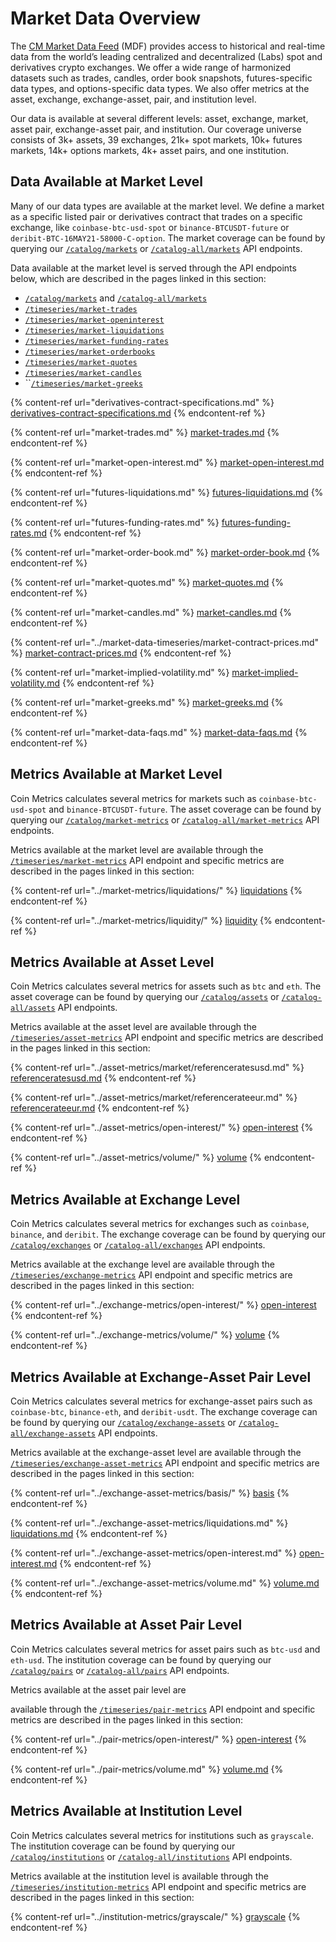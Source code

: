 # Market Data Overview

The [CM Market Data Feed](https://coinmetrics.io/market-data-feed/) (MDF) provides access to historical and real-time data from the world’s leading centralized and decentralized (Labs) spot and derivatives crypto exchanges. We offer a wide range of harmonized datasets such as trades, candles, order book snapshots, futures-specific data types, and options-specific data types. We also offer metrics at the asset, exchange, exchange-asset, pair, and institution level.&#x20;

Our data is available at several different levels: asset, exchange, market, asset pair, exchange-asset pair, and institution. Our coverage universe consists of 3k+ assets, 39 exchanges, 21k+ spot markets, 10k+ futures markets, 14k+ options markets, 4k+ asset pairs, and one institution.&#x20;

## Data Available at Market Level&#x20;

Many of our data types are available at the market level. We define a market as a specific listed pair or derivatives contract that trades on a specific exchange, like `coinbase-btc-usd-spot` or `binance-BTCUSDT-future` or `deribit-BTC-16MAY21-58000-C-option`. The market coverage can be found by querying our [`/catalog/markets`](https://docs.coinmetrics.io/api/v4#operation/getCatalogMarkets) or [`/catalog-all/markets`](https://docs.coinmetrics.io/api/v4#operation/getCatalogAllMarkets) API endpoints.

Data available at the market level is served through the API endpoints below, which are described in the pages linked in this section:&#x20;

* [`/catalog/markets`](https://docs.coinmetrics.io/api/v4#operation/getCatalogMarkets) and [`/catalog-all/markets`](https://docs.coinmetrics.io/api/v4#operation/getCatalogAllMarkets)
* [`/timeseries/market-trades`](https://docs.coinmetrics.io/api/v4#operation/getTimeseriesMarketTrades)
* [`/timeseries/market-openinterest`](https://docs.coinmetrics.io/api/v4#operation/getTimeseriesMarketOpenIntereset)
* [`/timeseries/market-liquidations`](https://docs.coinmetrics.io/api/v4#operation/getTimeseriesMarketLiquidations)
* [`/timeseries/market-funding-rates`](https://docs.coinmetrics.io/api/v4#operation/getTimeseriesMarketFundingRates)
* [`/timeseries/market-orderbooks`](https://docs.coinmetrics.io/api/v4#operation/getTimeseriesMarketOrderbooks)
* [`/timeseries/market-quotes`](https://docs.coinmetrics.io/api/v4#operation/getTimeseriesMarketQuotes)
* [`/timeseries/market-candles`](https://docs.coinmetrics.io/api/v4#operation/getTimeseriesMarketCandles)
* ``[`/timeseries/market-greeks`](https://docs.coinmetrics.io/api/v4#operation/getTimeseriesMarketGreeks)

{% content-ref url="derivatives-contract-specifications.md" %}
[derivatives-contract-specifications.md](derivatives-contract-specifications.md)
{% endcontent-ref %}

{% content-ref url="market-trades.md" %}
[market-trades.md](market-trades.md)
{% endcontent-ref %}

{% content-ref url="market-open-interest.md" %}
[market-open-interest.md](market-open-interest.md)
{% endcontent-ref %}

{% content-ref url="futures-liquidations.md" %}
[futures-liquidations.md](futures-liquidations.md)
{% endcontent-ref %}

{% content-ref url="futures-funding-rates.md" %}
[futures-funding-rates.md](futures-funding-rates.md)
{% endcontent-ref %}

{% content-ref url="market-order-book.md" %}
[market-order-book.md](market-order-book.md)
{% endcontent-ref %}

{% content-ref url="market-quotes.md" %}
[market-quotes.md](market-quotes.md)
{% endcontent-ref %}

{% content-ref url="market-candles.md" %}
[market-candles.md](market-candles.md)
{% endcontent-ref %}

{% content-ref url="../market-data-timeseries/market-contract-prices.md" %}
[market-contract-prices.md](../market-data-timeseries/market-contract-prices.md)
{% endcontent-ref %}

{% content-ref url="market-implied-volatility.md" %}
[market-implied-volatility.md](market-implied-volatility.md)
{% endcontent-ref %}

{% content-ref url="market-greeks.md" %}
[market-greeks.md](market-greeks.md)
{% endcontent-ref %}

{% content-ref url="market-data-faqs.md" %}
[market-data-faqs.md](market-data-faqs.md)
{% endcontent-ref %}

## Metrics Available at Market Level

Coin Metrics calculates several metrics for markets such as `coinbase-btc-usd-spot` and `binance-BTCUSDT-future`. The asset coverage can be found by querying our [`/catalog/market-metrics`](https://docs.coinmetrics.io/api/v4#operation/getCatalogMarketMetrics) or [`/catalog-all/market-metrics`](https://docs.coinmetrics.io/api/v4#operation/getCatalogAllMarketMetrics) API endpoints.

Metrics available at the market level are available through the [`/timeseries/market-metrics`](https://docs.coinmetrics.io/api/v4#operation/getTimeseriesMarketMetrics) API endpoint and specific metrics are described in the pages linked in this section:&#x20;

{% content-ref url="../market-metrics/liquidations/" %}
[liquidations](../market-metrics/liquidations/)
{% endcontent-ref %}

{% content-ref url="../market-metrics/liquidity/" %}
[liquidity](../market-metrics/liquidity/)
{% endcontent-ref %}

## Metrics Available at Asset Level&#x20;

Coin Metrics calculates several metrics for assets such as `btc` and `eth`. The asset coverage can be found by querying our [`/catalog/assets`](https://docs.coinmetrics.io/api/v4#operation/getCatalogAssets) or [`/catalog-all/assets`](https://docs.coinmetrics.io/api/v4#operation/getCatalogAllAssets) API endpoints.

Metrics available at the asset level are available through the [`/timeseries/asset-metrics`](https://docs.coinmetrics.io/api/v4#operation/getTimeseriesAssetMetrics) API endpoint and specific metrics are described in the pages linked in this section:&#x20;

{% content-ref url="../asset-metrics/market/referenceratesusd.md" %}
[referenceratesusd.md](../asset-metrics/market/referenceratesusd.md)
{% endcontent-ref %}

{% content-ref url="../asset-metrics/market/referencerateeur.md" %}
[referencerateeur.md](../asset-metrics/market/referencerateeur.md)
{% endcontent-ref %}

{% content-ref url="../asset-metrics/open-interest/" %}
[open-interest](../asset-metrics/open-interest/)
{% endcontent-ref %}

{% content-ref url="../asset-metrics/volume/" %}
[volume](../asset-metrics/volume/)
{% endcontent-ref %}

## Metrics Available at Exchange Level&#x20;

Coin Metrics calculates several metrics for exchanges such as `coinbase`, `binance`, and `deribit`. The exchange coverage can be found by querying our [`/catalog/exchanges`](https://docs.coinmetrics.io/api/v4#operation/getCatalogExchanges) or [`/catalog-all/exchanges`](https://docs.coinmetrics.io/api/v4#operation/getCatalogAllExchanges) API endpoints.

Metrics available at the exchange level are available through the [`/timeseries/exchange-metrics`](https://docs.coinmetrics.io/api/v4#operation/getTimeseriesExchangeMetrics) API endpoint and specific metrics are described in the pages linked in this section:&#x20;

{% content-ref url="../exchange-metrics/open-interest/" %}
[open-interest](../exchange-metrics/open-interest/)
{% endcontent-ref %}

{% content-ref url="../exchange-metrics/volume/" %}
[volume](../exchange-metrics/volume/)
{% endcontent-ref %}

## Metrics Available at Exchange-Asset Pair Level&#x20;

Coin Metrics calculates several metrics for exchange-asset pairs such as `coinbase-btc`, `binance-eth`, and `deribit-usdt`. The exchange coverage can be found by querying our [`/catalog/exchange-assets`](https://docs.coinmetrics.io/api/v4#operation/getCatalogExchangeAssets) or [`/catalog-all/exchange-assets`](https://docs.coinmetrics.io/api/v4#operation/getCatalogAllExchangeAssets) API endpoints.

Metrics available at the exchange-asset level are available through the [`/timeseries/exchange-asset-metrics`](https://docs.coinmetrics.io/api/v4#operation/getTimeseriesExchangeAssetMetrics) API endpoint and specific metrics are described in the pages linked in this section:&#x20;

{% content-ref url="../exchange-asset-metrics/basis/" %}
[basis](../exchange-asset-metrics/basis/)
{% endcontent-ref %}

{% content-ref url="../exchange-asset-metrics/liquidations.md" %}
[liquidations.md](../exchange-asset-metrics/liquidations.md)
{% endcontent-ref %}

{% content-ref url="../exchange-asset-metrics/open-interest.md" %}
[open-interest.md](../exchange-asset-metrics/open-interest.md)
{% endcontent-ref %}

{% content-ref url="../exchange-asset-metrics/volume.md" %}
[volume.md](../exchange-asset-metrics/volume.md)
{% endcontent-ref %}

## Metrics Available at Asset Pair Level&#x20;

Coin Metrics calculates several metrics for asset pairs such as `btc-usd` and `eth-usd`. The institution coverage can be found by querying our [`/catalog/pairs`](https://docs.coinmetrics.io/api/v4#operation/getCatalogAssetPairs) or [`/catalog-all/pairs`](https://docs.coinmetrics.io/api/v4#operation/getCatalogAllAssetPairs) API endpoints.

Metrics available at the asset pair level are

&#x20;available through the [`/timeseries/pair-metrics`](https://docs.coinmetrics.io/api/v4#operation/getTimeseriesPairMetrics) API endpoint and specific metrics are described in the pages linked in this section:&#x20;

{% content-ref url="../pair-metrics/open-interest/" %}
[open-interest](../pair-metrics/open-interest/)
{% endcontent-ref %}

{% content-ref url="../pair-metrics/volume.md" %}
[volume.md](../pair-metrics/volume.md)
{% endcontent-ref %}

## Metrics Available at Institution Level&#x20;

Coin Metrics calculates several metrics for institutions such as `grayscale`. The institution coverage can be found by querying our [`/catalog/institutions`](https://docs.coinmetrics.io/api/v4#operation/getCatalogInstitutions) or [`/catalog-all/institutions`](https://docs.coinmetrics.io/api/v4#operation/getCatalogAllInstitutions) API endpoints.

Metrics available at the institution level is available through the [`/timeseries/institution-metrics`](https://docs.coinmetrics.io/api/v4#operation/getTimeseriesInstitutionMetrics) API endpoint and specific metrics are described in the pages linked in this section:&#x20;

{% content-ref url="../institution-metrics/grayscale/" %}
[grayscale](../institution-metrics/grayscale/)
{% endcontent-ref %}
